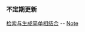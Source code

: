 ### 不定期更新
[检索与生成简单相结合](https://github.com/iezhuozhuo/PaperReading/blob/master/%E6%A3%80%E7%B4%A2%E5%BC%8F%E4%B8%8E%E7%94%9F%E6%88%90%E5%BC%8F%E7%9B%B8%E7%BB%93%E5%90%88/A%20Hybrid%20Retrieval-Generation%20Neural%20Conversation%20Model.pdf) -- [Note](https://zhuanlan.zhihu.com/p/88771249) 
